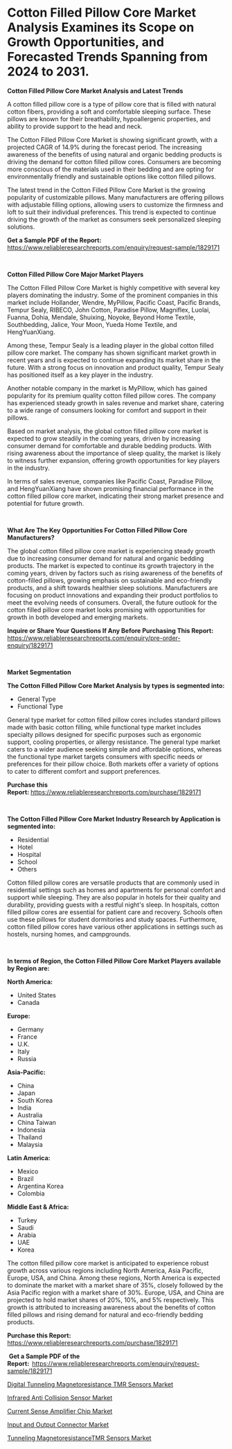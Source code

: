 <p><h1>Cotton Filled Pillow Core Market Analysis Examines its Scope on Growth Opportunities, and Forecasted Trends Spanning from 2024 to 2031.</h1></p><p><strong>Cotton Filled Pillow Core Market Analysis and Latest Trends</strong></p>
<p><p>A cotton filled pillow core is a type of pillow core that is filled with natural cotton fibers, providing a soft and comfortable sleeping surface. These pillows are known for their breathability, hypoallergenic properties, and ability to provide support to the head and neck.</p><p>The Cotton Filled Pillow Core Market is showing significant growth, with a projected CAGR of 14.9% during the forecast period. The increasing awareness of the benefits of using natural and organic bedding products is driving the demand for cotton filled pillow cores. Consumers are becoming more conscious of the materials used in their bedding and are opting for environmentally friendly and sustainable options like cotton filled pillows.</p><p>The latest trend in the Cotton Filled Pillow Core Market is the growing popularity of customizable pillows. Many manufacturers are offering pillows with adjustable filling options, allowing users to customize the firmness and loft to suit their individual preferences. This trend is expected to continue driving the growth of the market as consumers seek personalized sleeping solutions.</p></p>
<p><strong>Get a Sample PDF of the Report:&nbsp;</strong> <a href="https://www.reliableresearchreports.com/enquiry/request-sample/1829171">https://www.reliableresearchreports.com/enquiry/request-sample/1829171</a></p>
<p>&nbsp;</p>
<p><strong>Cotton Filled Pillow Core Major Market Players</strong></p>
<p><p>The Cotton Filled Pillow Core Market is highly competitive with several key players dominating the industry. Some of the prominent companies in this market include Hollander, Wendre, MyPillow, Pacific Coast, Pacific Brands, Tempur Sealy, RIBECO, John Cotton, Paradise Pillow, Magniflex, Luolai, Fuanna, Dohia, Mendale, Shuixing, Noyoke, Beyond Home Textile, Southbedding, Jalice, Your Moon, Yueda Home Textile, and HengYuanXiang.</p><p>Among these, Tempur Sealy is a leading player in the global cotton filled pillow core market. The company has shown significant market growth in recent years and is expected to continue expanding its market share in the future. With a strong focus on innovation and product quality, Tempur Sealy has positioned itself as a key player in the industry.</p><p>Another notable company in the market is MyPillow, which has gained popularity for its premium quality cotton filled pillow cores. The company has experienced steady growth in sales revenue and market share, catering to a wide range of consumers looking for comfort and support in their pillows.</p><p>Based on market analysis, the global cotton filled pillow core market is expected to grow steadily in the coming years, driven by increasing consumer demand for comfortable and durable bedding products. With rising awareness about the importance of sleep quality, the market is likely to witness further expansion, offering growth opportunities for key players in the industry. </p><p>In terms of sales revenue, companies like Pacific Coast, Paradise Pillow, and HengYuanXiang have shown promising financial performance in the cotton filled pillow core market, indicating their strong market presence and potential for future growth.</p></p>
<p>&nbsp;</p>
<p><strong>What Are The Key Opportunities For Cotton Filled Pillow Core Manufacturers?</strong></p>
<p><p>The global cotton filled pillow core market is experiencing steady growth due to increasing consumer demand for natural and organic bedding products. The market is expected to continue its growth trajectory in the coming years, driven by factors such as rising awareness of the benefits of cotton-filled pillows, growing emphasis on sustainable and eco-friendly products, and a shift towards healthier sleep solutions. Manufacturers are focusing on product innovations and expanding their product portfolios to meet the evolving needs of consumers. Overall, the future outlook for the cotton filled pillow core market looks promising with opportunities for growth in both developed and emerging markets.</p></p>
<p><strong>Inquire or Share Your Questions If Any Before Purchasing This Report:</strong> <a href="https://www.reliableresearchreports.com/enquiry/pre-order-enquiry/1829171">https://www.reliableresearchreports.com/enquiry/pre-order-enquiry/1829171</a></p>
<p>&nbsp;</p>
<p><strong>Market Segmentation</strong></p>
<p><strong>The Cotton Filled Pillow Core Market Analysis by types is segmented into:</strong></p>
<p><ul><li>General Type</li><li>Functional Type</li></ul></p>
<p><p>General type market for cotton filled pillow cores includes standard pillows made with basic cotton filling, while functional type market includes specialty pillows designed for specific purposes such as ergonomic support, cooling properties, or allergy resistance. The general type market caters to a wider audience seeking simple and affordable options, whereas the functional type market targets consumers with specific needs or preferences for their pillow choice. Both markets offer a variety of options to cater to different comfort and support preferences.</p></p>
<p><strong>Purchase this Report:&nbsp;</strong><a href="https://www.reliableresearchreports.com/purchase/1829171">https://www.reliableresearchreports.com/purchase/1829171</a></p>
<p>&nbsp;</p>
<p><strong>The Cotton Filled Pillow Core Market Industry Research by Application is segmented into:</strong></p>
<p><ul><li>Residential</li><li>Hotel</li><li>Hospital</li><li>School</li><li>Others</li></ul></p>
<p><p>Cotton filled pillow cores are versatile products that are commonly used in residential settings such as homes and apartments for personal comfort and support while sleeping. They are also popular in hotels for their quality and durability, providing guests with a restful night's sleep. In hospitals, cotton filled pillow cores are essential for patient care and recovery. Schools often use these pillows for student dormitories and study spaces. Furthermore, cotton filled pillow cores have various other applications in settings such as hostels, nursing homes, and campgrounds.</p></p>
<p>&nbsp;</p>
<p><strong>In terms of Region, the Cotton Filled Pillow Core Market Players available by Region are:</strong></p>
<p>
    <p> <strong> North America: </strong>
        <ul>
            <li>United States</li>
            <li>Canada</li>
        </ul>
        </p> 
    <p> <strong> Europe: </strong>
        <ul>
            <li>Germany</li>
            <li>France</li>
            <li>U.K.</li>
            <li>Italy</li>
            <li>Russia</li>
        </ul>
        </p> 
    <p> <strong> Asia-Pacific: </strong>
        <ul>
            <li>China</li>
            <li>Japan</li>
            <li>South Korea</li>
            <li>India</li>
            <li>Australia</li>
            <li>China Taiwan</li>
            <li>Indonesia</li>
            <li>Thailand</li>
            <li>Malaysia</li>
        </ul>
        </p> 
    <p> <strong> Latin America: </strong>
        <ul>
            <li>Mexico</li>
            <li>Brazil</li>
            <li>Argentina Korea</li>
            <li>Colombia</li>
        </ul>
        </p> 
    <p> <strong> Middle East & Africa: </strong>
        <ul>
            <li>Turkey</li>
            <li>Saudi</li>
            <li>Arabia</li>
            <li>UAE</li>
            <li>Korea</li>
        </ul>
    </p>
    </p>
<p><p>The cotton filled pillow core market is anticipated to experience robust growth across various regions including North America, Asia Pacific, Europe, USA, and China. Among these regions, North America is expected to dominate the market with a market share of 35%, closely followed by the Asia Pacific region with a market share of 30%. Europe, USA, and China are projected to hold market shares of 20%, 10%, and 5% respectively. This growth is attributed to increasing awareness about the benefits of cotton filled pillows and rising demand for natural and eco-friendly bedding products.</p></p>
<p><strong>Purchase this Report: </strong><a href="https://www.reliableresearchreports.com/purchase/1829171">https://www.reliableresearchreports.com/purchase/1829171</a></p>
<p>&nbsp;<strong>Get a Sample PDF of the Report:&nbsp;&nbsp;</strong><a href="https://www.reliableresearchreports.com/enquiry/request-sample/1829171">https://www.reliableresearchreports.com/enquiry/request-sample/1829171</a></p>
<p><strong></strong></p>
<p><p><a href="https://medium.com/@marcellakin2023/digital-tunneling-magnetoresistance-tmr-sensors-nbsp-market-focuses-on-market-share-size-and-b31ef39e849d">Digital Tunneling Magnetoresistance TMR Sensors Market</a></p><p><a href="https://medium.com/@magaliortiz1955/infrared-anti-collision-sensor-market-the-key-to-successful-business-strategy-forecast-till-2031-8923dbca7d15">Infrared Anti Collision Sensor Market</a></p><p><a href="https://medium.com/@joycelucas56/decoding-current-sense-amplifier-chip-market-metrics-market-share-trends-and-growth-patterns-085b6a176829">Current Sense Amplifier Chip Market</a></p><p><a href="https://medium.com/@joycelucas56/input-and-output-connector-market-report-reveals-the-latest-trends-and-growth-opportunities-of-this-ab4a4ac314a8">Input and Output Connector Market</a></p><p><a href="https://medium.com/@marcellakin2023/tunneling-magnetoresistancetmr-sensors-market-exploring-market-share-market-trends-and-future-a82f6edfc943">Tunneling MagnetoresistanceTMR Sensors Market</a></p></p>